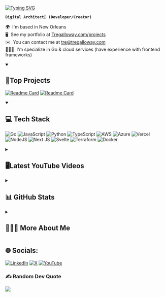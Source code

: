 <p>
  
[![Typing SVG](https://readme-typing-svg.demolab.com?font=Jet+Brains+Mono&size=55&duration=3000&pause=1500&color=1da889&random=false&width=850&height=85&lines=%F0%9F%A7%99%F0%9F%8F%BE%E2%80%8D%E2%99%82%EF%B8%8F+I'm+Tre+Galloway;Fullstack+Developer;Focus+on+Go+%2C+AWS+%26+Azure)](https://git.io/typing-svg)
</p>

**`Digital Architect🔮 (Developer/Creator)`**


🌍  I'm based in New Orleans<br>🖥️  See my portfolio at [Tregalloway.com/projects](http://tregalloway.com/projects)<br>✉️  You can contact me at [tre@tregalloway.com](mailto:[tre@tregalloway.com)<br> 👨🏾‍💻  I'm specialize in Go & cloud services (have experience with frontend frameworks)


<details open>
  <summary> <h2>  📗Top Projects</h2></summary>
  
  [![Readme Card](https://github-readme-stats.vercel.app/api/pin/?username=TreGalloway&repo=wonder&show_owner=true&theme=gotham)](https://github.com/TreGalloway/planni)
 [![Readme Card](https://github-readme-stats.vercel.app/api/pin/?username=TreGalloway&repo=CloudResumeChallenge&show_owner=true&theme=gotham)](https://github.com/TreGalloway/CloudResumeChallenge)
  
</details>

<details open>
  <summary> <h2>  💻 Tech Stack </h2></summary>
  
![Go](https://img.shields.io/badge/go-%2300ADD8.svg?style=for-the-badge&logo=go&logoColor=white) ![JavaScript](https://img.shields.io/badge/javascript-%23323330.svg?style=for-the-badge&logo=javascript&logoColor=%23F7DF1E) ![Python](https://img.shields.io/badge/python-3670A0?style=for-the-badge&logo=python&logoColor=ffdd54) ![TypeScript](https://img.shields.io/badge/typescript-%23007ACC.svg?style=for-the-badge&logo=typescript&logoColor=white) ![AWS](https://img.shields.io/badge/AWS-%23FF9900.svg?style=for-the-badge&logo=amazon-aws&logoColor=white) ![Azure](https://img.shields.io/badge/azure-%230072C6.svg?style=for-the-badge&logo=microsoftazure&logoColor=white) ![Vercel](https://img.shields.io/badge/vercel-%23000000.svg?style=for-the-badge&logo=vercel&logoColor=white) ![NodeJS](https://img.shields.io/badge/node.js-6DA55F?style=for-the-badge&logo=node.js&logoColor=white) ![Next JS](https://img.shields.io/badge/Next-black?style=for-the-badge&logo=next.js&logoColor=white) ![Svelte](https://img.shields.io/badge/svelte-%23f1413d.svg?style=for-the-badge&logo=svelte&logoColor=white) ![Terraform](https://img.shields.io/badge/terraform-%235835CC.svg?style=for-the-badge&logo=terraform&logoColor=white) ![Docker](https://img.shields.io/badge/docker-%230db7ed.svg?style=for-the-badge&logo=docker&logoColor=white)
  
</details>

<details>
  <summary> <h2> 🖥️Latest YouTube Videos</h2> </summary>
  
  <!-- BEGIN YOUTUBE-CARDS -->
[![I Messed Up! - Avoid These Mistakes When You're Learning How to Code](https://ytcards.demolab.com/?id=B24Znaw62UQ&title=I+Messed+Up%21+-+Avoid+These+Mistakes+When+You%27re+Learning+How+to+Code&lang=en&timestamp=1664895607&background_color=%230d1117&title_color=%23ffffff&stats_color=%23dedede&max_title_lines=1&width=250&border_radius=5 "I Messed Up! - Avoid These Mistakes When You're Learning How to Code")](https://www.youtube.com/watch?v=B24Znaw62UQ)
[![Time to Stop Your Phone Addiction](https://ytcards.demolab.com/?id=e7EqNsjt94U&title=Time+to+Stop+Your+Phone+Addiction&lang=en&timestamp=1651863619&background_color=%230d1117&title_color=%23ffffff&stats_color=%23dedede&max_title_lines=1&width=250&border_radius=5 "Time to Stop Your Phone Addiction")](https://www.youtube.com/watch?v=e7EqNsjt94U)
[![Why It's Great to be a Introvert](https://ytcards.demolab.com/?id=nMX6ZvT5MgE&title=Why+It%27s+Great+to+be+a+Introvert&lang=en&timestamp=1646856901&background_color=%230d1117&title_color=%23ffffff&stats_color=%23dedede&max_title_lines=1&width=250&border_radius=5 "Why It's Great to be a Introvert")](https://www.youtube.com/watch?v=nMX6ZvT5MgE)
[![How to Deal with Change](https://ytcards.demolab.com/?id=fM-fFaCHma4&title=How+to+Deal+with+Change&lang=en&timestamp=1645199102&background_color=%230d1117&title_color=%23ffffff&stats_color=%23dedede&max_title_lines=1&width=250&border_radius=5 "How to Deal with Change")](https://www.youtube.com/watch?v=fM-fFaCHma4)
[![Why I Choose to Be a Front-End Web Developer](https://ytcards.demolab.com/?id=xaHqD5T-UgQ&title=Why+I+Choose+to+Be+a+Front-End+Web+Developer&lang=en&timestamp=1642276827&background_color=%230d1117&title_color=%23ffffff&stats_color=%23dedede&max_title_lines=1&width=250&border_radius=5 "Why I Choose to Be a Front-End Web Developer")](https://www.youtube.com/watch?v=xaHqD5T-UgQ)
[![I Was Wrong - How To Set Goals](https://ytcards.demolab.com/?id=-rKwQqgHi00&title=I+Was+Wrong+-+How+To+Set+Goals&lang=en&timestamp=1641413701&background_color=%230d1117&title_color=%23ffffff&stats_color=%23dedede&max_title_lines=1&width=250&border_radius=5 "I Was Wrong - How To Set Goals")](https://www.youtube.com/watch?v=-rKwQqgHi00)
<!-- END YOUTUBE-CARDS -->
</details>

<details> 
  <summary> <h2>📊 GitHub Stats</h2> </summary>
![](https://github-readme-stats.vercel.app/api?username=TreGalloway&theme=ayu-mirage&hide_border=false&include_all_commits=true&count_private=false)<br/>
![](https://github-readme-streak-stats.herokuapp.com/?user=TreGalloway&theme=ayu-mirage&hide_border=false)<br/>
![](https://github-readme-stats.vercel.app/api/top-langs/?username=TreGalloway&theme=ayu-mirage&hide_border=false&include_all_commits=true&count_private=false&layout=compact)
</details>
<details> 
  <summary> <h2>🧙🏾‍♂️ More About Me</h2> </summary>
![](https://github-readme-stats.vercel.app/api?username=TreGalloway&theme=ayu-mirage&hide_border=false&include_all_commits=true&count_private=false)<br/>
![](https://github-readme-streak-stats.herokuapp.com/?user=TreGalloway&theme=ayu-mirage&hide_border=false)<br/>
![](https://github-readme-stats.vercel.app/api/top-langs/?username=TreGalloway&theme=ayu-mirage&hide_border=false&include_all_commits=true&count_private=false&layout=compact)
</details>

## 🌐 Socials:
[![LinkedIn](https://img.shields.io/badge/LinkedIn-%230077B5.svg?logo=linkedin&logoColor=white)](https://linkedin.com/in/tregalloway) [![X](https://img.shields.io/badge/X-black.svg?logo=X&logoColor=white)](https://x.com/bytregalloway) [![YouTube](https://img.shields.io/badge/YouTube-%23FF0000.svg?logo=YouTube&logoColor=white)](https://youtube.com/@UCRQPGu1zovYhIdP86WCTKLw) 

### ✍️ Random Dev Quote
![](https://quotes-github-readme.vercel.app/api?type=horizontal&theme=onedark)

<!-- Proudly created with GPRM ( https://gprm.itsvg.in ) -->
